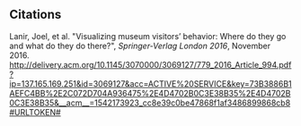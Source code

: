 




## Citations
Lanir, Joel, et al. "Visualizing museum visitors’ behavior: Where do they go and what do they do there?", _Springer-Verlag London 2016_, November 2016. http://delivery.acm.org/10.1145/3070000/3069127/779_2016_Article_994.pdf?ip=137.165.169.251&id=3069127&acc=ACTIVE%20SERVICE&key=73B3886B1AEFC4BB%2E2C072D704A936475%2E4D4702B0C3E38B35%2E4D4702B0C3E38B35&__acm__=1542173923_cc8e39c0be47868f1af3486899868cb8#URLTOKEN#
